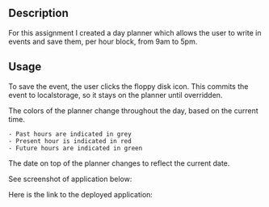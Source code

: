 ## Description

For this assignment I created a day planner which allows the user to write in events and save them, per
hour block, from 9am to 5pm.

## Usage

To save the event, the user clicks the floppy disk icon.
This commits the event to localstorage, so it stays on the planner until overridden.

The colors of the planner change throughout the day, based on the current time. 

    - Past hours are indicated in grey
    - Present hour is indicated in red
    - Future hours are indicated in green

The date on top of the planner changes to reflect the current date.

See screenshot of application below:

Here is the link to the deployed application: